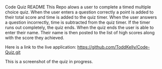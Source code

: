 Code Quiz README
This Repo alows a user to complete a timed multiple choice quiz. 
When the user enters a question correctly a point is added to their total score and time is added to the quiz timer. 
When the user answers a question incorrectly, time is subtracted from the quiz timer. 
If the timer runs out completely, the quiz ends. 
When the quiz ends the user is able to enter their name. 
Their name is then posted to the list of high scores along with the score they achieved. 

Here is a link to the live application: https://github.com/ToddKelly/Code-Quiz.git

This is a screenshot of the quiz in progress.